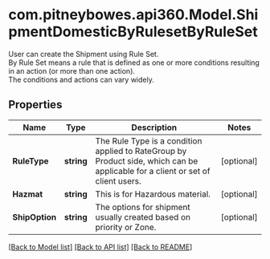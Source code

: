 # com.pitneybowes.api360.Model.ShipmentDomesticByRulesetByRuleSet
User can create the Shipment using Rule Set.<br /> By Rule Set means a rule that is defined as one or more conditions resulting in an action (or more than one action). <br /> The conditions and actions can vary widely.

## Properties

Name | Type | Description | Notes
------------ | ------------- | ------------- | -------------
**RuleType** | **string** | The Rule Type is a condition applied to RateGroup by Product side, which can be applicable for a client or set of client users. | [optional] 
**Hazmat** | **string** | This is for Hazardous material. | [optional] 
**ShipOption** | **string** | The options for shipment usually created based on priority or Zone. | [optional] 

[[Back to Model list]](../../README.md#documentation-for-models) [[Back to API list]](../../README.md#documentation-for-api-endpoints) [[Back to README]](../../README.md)

